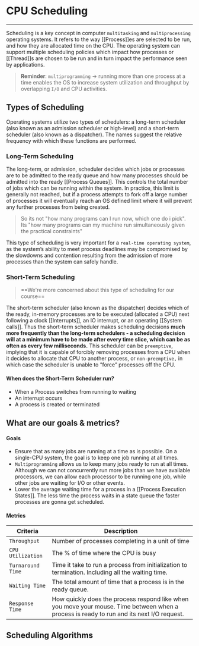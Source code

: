 # CPU Scheduling
<hr>

Scheduling is a key concept in computer `multitasking` and `multiprocessing` operating systems. It refers to the way [[Process]]es are selected to be run, and how they are allocated time on the CPU. The operating system can support multiple scheduling policies which impact how processes or [[Thread]]s are chosen to be run and in turn impact the performance seen by applications.

> **Reminder**:  `multiprogramming` -> running more than one process at a time enables the OS to increase system utilization and throughput by overlapping `I/O` and CPU activities.

## Types of Scheduling
Operating systems utilize two types of schedulers: a long-term scheduler (also known as an admission scheduler or high-level) and a short-term scheduler (also known as a dispatcher). The names suggest the relative frequency with which these functions are performed.

###  Long-Term Scheduling
The long-term, or admission, scheduler decides which jobs or processes are to be admitted to the ready queue and how many processes should be admitted into the ready [[Process Queues]]. This controls the total number of jobs which can be running within the system. 
In practice, this limit is generally not reached, but if a process attempts to fork off a large number of processes it will eventually reach an OS defined limit where it will prevent any further processes from being created. 
>So its not "how many programs can I run now, which one do i pick". Its "how many programs can my machine run simultaneously given the practical constraints"

This type of scheduling is very important for a `real-time operating system`, as the system’s ability to meet process deadlines may be compromised by the slowdowns and contention resulting from the admission of more processes than the system can safely handle.

###  Short-Term Scheduling
>==We're more concerned about this type of scheduling for our course==

The short-term scheduler (also known as the dispatcher) decides which of the ready, in-memory processes are to be executed (allocated a CPU) next following a clock [[Interrupts]], an IO interrupt, or an operating [[System calls]]. Thus the short-term scheduler makes scheduling decisions **much more frequently than the long-term schedulers - a scheduling decision will at a minimum have to be made after every time slice, which can be as often as every few milliseconds.**
This scheduler can be `preemptive`, implying that it is capable of forcibly removing processes from a CPU when it decides to allocate that CPU to another process, or `non-preemptive,` in which case the scheduler is unable to ”force” processes off the CPU.

#### When does the Short-Term Scheduler run?
- When a Process switches from running to waiting
- An interrupt occurs
- A process is created or terminated



## What are our goals & metrics?
#### Goals
- Ensure that as many jobs are running at a time as is possible. On a single-CPU system, the goal is to keep one job running at all times.
- `Multiprogramming` allows us to keep many jobs ready to run at all times. Although we can not concurrently run more jobs than we have available processors, we can allow each processor to be running one job, while other jobs are waiting for I/O or other events.
- Lower the average waiting time for a process in a [[Process Execution States]]. The less time the process waits in a state queue the faster processes are gonna get scheduled.
#### Metrics
Criteria| Description|
------------ | ------------
`Throughput`| Number of processes completing in a unit of time
`CPU Utilization`|The % of time where the CPU is busy
`Turnaround Time` | Time it take to run a process from initialization to termination. Including all the waiting time.
`Waiting Time` | The total amount of time that a process is in the ready queue. 
`Response Time` | How quickly does the process respond like when you move your mouse. Time between when a process is ready to run and its next I/O request. 


## **Scheduling Algorithms**